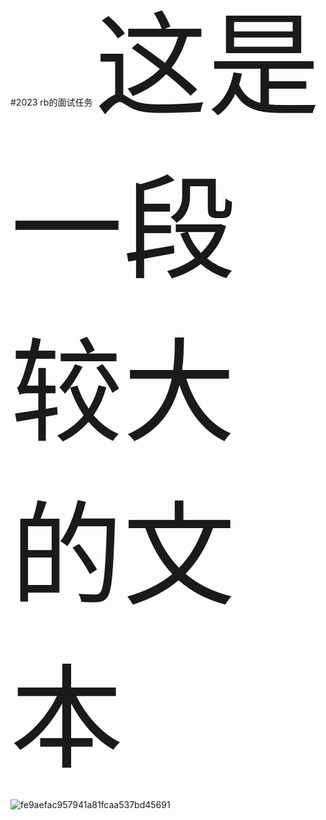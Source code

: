 #2023 rb的面试任务
<span style="font-size:180px;">这是一段较大的文本</span>

![fe9aefac957941a81fcaa537bd45691](https://github.com/johnjohngalt/task-for-rb-/assets/143726629/f126a634-bd26-4621-aff1-dff536e31725)
